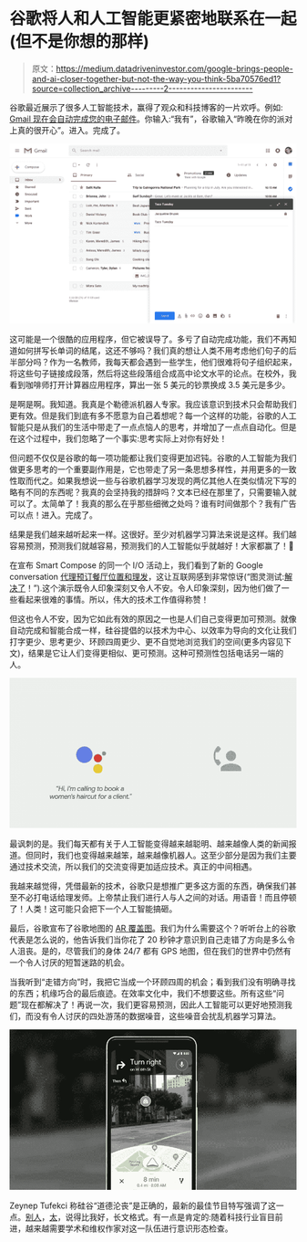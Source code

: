 # 谷歌将人和人工智能更紧密地联系在一起(但不是你想的那样)

> 原文：<https://medium.datadriveninvestor.com/google-brings-people-and-ai-closer-together-but-not-the-way-you-think-5ba70576ed1?source=collection_archive---------2----------------------->

谷歌最近展示了很多人工智能技术，赢得了观众和科技博客的一片欢呼。例如: [Gmail 现在会自动完成您的电子邮件](https://www.theverge.com/2018/5/10/17340224/google-gmail-how-to-use-smart-compose-io-2018)。你输入:“我有”，谷歌输入“昨晚在你的派对上真的很开心”。进入。完成了。

![](img/ce95da5d106d2c9e99a85ff1a8923a30.png)

这可能是一个很酷的应用程序，但它被误导了。多亏了自动完成功能，我们不再知道如何拼写长单词的结尾，这还不够吗？我们真的想让人类不用考虑他们句子的后半部分吗？作为一名教师，我每天都会遇到一些学生，他们很难将句子组织起来，将这些句子链接成段落，然后将这些段落组合成高中论文水平的论点。在校外，我看到咖啡师打开计算器应用程序，算出一张 5 美元的钞票换成 3.5 美元是多少。

是啊是啊。我知道。我真是个勒德派机器人专家。我应该意识到技术只会帮助我们更有效。但是我们到底有多不愿意为自己着想呢？每一个这样的功能，谷歌的人工智能只是从我们的生活中带走了一点点恼人的思考，并增加了一点点自动化。但是在这个过程中，我们忽略了一个事实:思考实际上对你有好处！

但问题不仅仅是谷歌的每一项功能都让我们变得更加迟钝。谷歌的人工智能为我们做更多思考的一个重要副作用是，它也带走了另一条思想多样性，并用更多的一致性取而代之。如果我想说一些与谷歌机器学习发现的两亿其他人在类似情况下写的略有不同的东西呢？我真的会坚持我的措辞吗？文本已经在那里了，只需要输入就可以了。太简单了！我真的那么在乎那些细微之处吗？谁有时间做那个？我有广告可以点！进入。完成了。

结果是我们越来越听起来一样。这很好。至少对机器学习算法来说是这样。我们越容易预测，预测我们就越容易，预测我们的人工智能似乎就越好！大家都赢了！🎉

在宣布 Smart Compose 的同一个 I/O 活动上，我们看到了新的 Google conversation [代理预订餐厅位置和理发](https://ai.googleblog.com/2018/05/duplex-ai-system-for-natural-conversation.html)，这让互联网感到非常惊讶(“图灵测试:[解决了](https://www.designnews.com/design-hardware-software/duplex-googles-new-ai-assistant-passes-turing-test/85110021158734)！”).这个演示既令人印象深刻又令人不安。令人印象深刻，因为他们做了一些看起来很难的事情。所以，伟大的技术工作值得称赞！

但这也令人不安，因为它如此有效的原因之一也是人们自己变得更加可预测。就像自动完成和智能合成一样，硅谷提倡的以技术为中心、以效率为导向的文化让我们打字更少、思考更少、环顾四周更少、更不自觉地浏览我们的空间(更多内容见下文)，结果是它让人们变得更相似、更可预测。这种可预测性包括电话另一端的人。

![](img/1c25c2120035b68e45920f7e603602ec.png)

最讽刺的是。我们每天都有关于人工智能变得越来越聪明、越来越像人类的新闻报道。但同时，我们也变得越来越笨，越来越像机器人。这至少部分是因为我们主要通过技术交流，所以我们的交流变得更加适应技术。真正的中间相遇。

我越来越觉得，凭借最新的技术，谷歌只是想推广更多这方面的东西，确保我们甚至不必打电话给理发师。上帝禁止我们进行人与人之间的对话。用语音！而且停顿了！人类！这可能只会把下一个人工智能搞砸。

最后，谷歌宣布了谷歌地图的 [AR 覆盖图](https://techcrunch.com/2018/05/08/maps-walking-navigation-is-googles-most-compelling-use-for-ar-yet/)。我们为什么需要这个？听听台上的谷歌代表是怎么说的，他告诉我们当你花了 20 秒钟才意识到自己走错了方向是多么令人沮丧。是的，尽管我们的身体 24/7 都有 GPS 地图，但在我们的世界中仍然有一个令人讨厌的短暂迷路的机会。

当我听到“走错方向”时，我把它当成一个环顾四周的机会；看到我们没有明确寻找的东西；机缘巧合的最后痕迹。在效率文化中，我们不想要这些。所有这些“问题”现在都解决了！再说一次，我们更容易预测，因此人工智能可以更好地预测我们，而没有令人讨厌的四处游荡的数据噪音，这些噪音会扰乱机器学习算法。

![](img/bb7ef7b407a22211df90308e1c6fdce7.png)

Zeynep Tufekci 称硅谷“道德沦丧”是正确的，最新的最佳节目特写强调了这一点。[别人](https://www.amazon.com/Know-Alls-Political-Powerhouse-Wrecking/dp/1620972107)，[太](https://www.amazon.com/Reclaiming-Conversation-Power-Talk-Digital/dp/0143109790)，说得比我好，长文格式。有一点是肯定的:随着科技行业盲目前进，越来越需要学术和维权作家对这一队伍进行意识形态检查。
